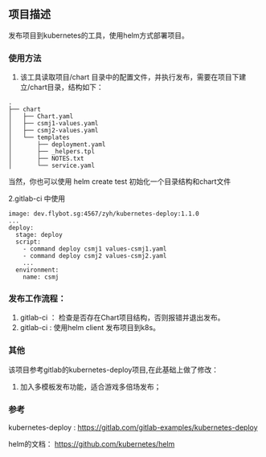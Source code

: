 ## 项目描述

发布项目到kubernetes的工具，使用helm方式部署项目。


### 使用方法

1. 该工具读取项目/chart 目录中的配置文件，并执行发布，需要在项目下建立/chart目录，结构如下：

  ```
  .
  ├── chart
  │   ├── Chart.yaml
  │   ├── csmj1-values.yaml
  │   ├── csmj2-values.yaml
  │   └── templates
  │       ├── deployment.yaml
  │       ├── _helpers.tpl
  │       ├── NOTES.txt
  │       └── service.yaml

  ```
  当然，你也可以使用 helm create test 初始化一个目录结构和chart文件
 
2.gitlab-ci 中使用
  ```
  image: dev.flybot.sg:4567/zyh/kubernetes-deploy:1.1.0
  ...
  deploy:
    stage: deploy
    script:
      - command deploy csmj1 values-csmj1.yaml
      - command deploy csmj2 values-csmj2.yaml
      ...
    environment:
      name: csmj
 ```

### 发布工作流程：

1. gitlab-ci ： 检查是否存在Chart项目结构，否则报错并退出发布。
2. gitlab-ci  : 使用helm client 发布项目到k8s。

### 其他

该项目参考gitlab的kubernetes-deploy项目,在此基础上做了修改：
1. 加入多模板发布功能，适合游戏多倍场发布；

### 参考

kubernetes-deploy : https://gitlab.com/gitlab-examples/kubernetes-deploy

helm的文档： https://github.com/kubernetes/helm
